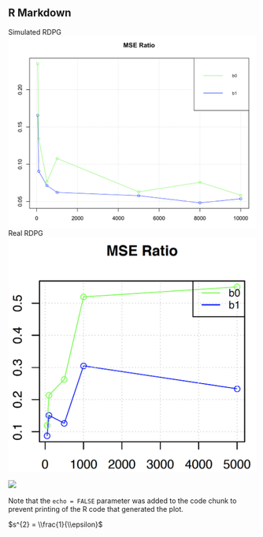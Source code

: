 R Markdown
----------


Simulated RDPG
![](RDPG_ME_size_files/figure-markdown_github/simulated_rdpg.png)
Real RDPG
![](RDPG_ME_size_files/figure-markdown_github/real_rdpg.png)

![](RDPG_ME_files/figure-markdown_github/beta0_size.png)


Note that the `echo = FALSE` parameter was added to the code chunk to prevent printing of the R code that generated the plot.

$s^{2} = \\frac{1}{\\epsilon}$
